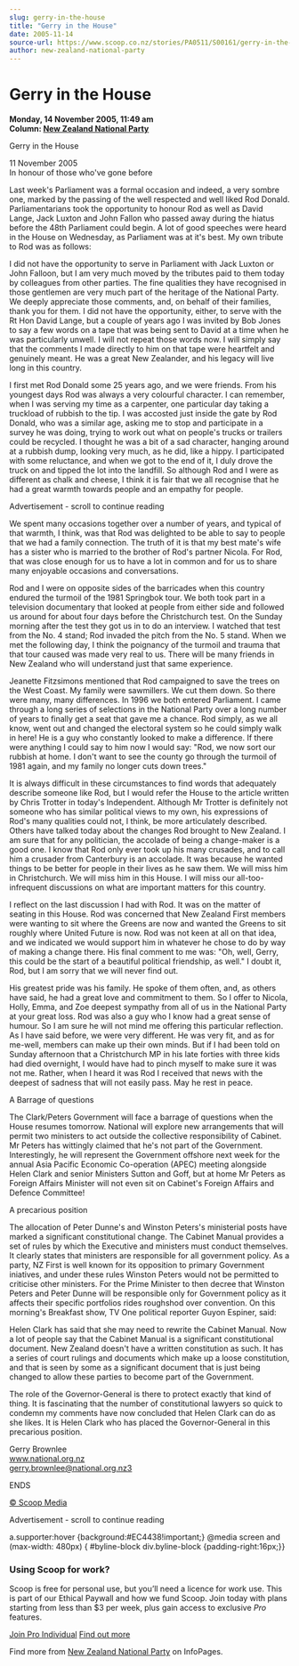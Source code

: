 ```yaml
---
slug: gerry-in-the-house
title: "Gerry in the House"
date: 2005-11-14
source-url: https://www.scoop.co.nz/stories/PA0511/S00161/gerry-in-the-house.htm
author: new-zealand-national-party
---
```

Gerry in the House
==================

**Monday, 14 November 2005, 11:49 am**  
**Column: [New Zealand National Party](https://info.scoop.co.nz/New_Zealand_National_Party)**

Gerry in the House

11 November 2005  
In honour of those who've gone before

Last week's Parliament was a formal occasion and indeed, a very sombre one, marked by the passing of the well respected and well liked Rod Donald. Parliamentarians took the opportunity to honour Rod as well as David Lange, Jack Luxton and John Fallon who passed away during the hiatus before the 48th Parliament could begin. A lot of good speeches were heard in the House on Wednesday, as Parliament was at it's best. My own tribute to Rod was as follows:

I did not have the opportunity to serve in Parliament with Jack Luxton or John Falloon, but I am very much moved by the tributes paid to them today by colleagues from other parties. The fine qualities they have recognised in those gentlemen are very much part of the heritage of the National Party. We deeply appreciate those comments, and, on behalf of their families, thank you for them. I did not have the opportunity, either, to serve with the Rt Hon David Lange, but a couple of years ago I was invited by Bob Jones to say a few words on a tape that was being sent to David at a time when he was particularly unwell. I will not repeat those words now. I will simply say that the comments I made directly to him on that tape were heartfelt and genuinely meant. He was a great New Zealander, and his legacy will live long in this country.

I first met Rod Donald some 25 years ago, and we were friends. From his youngest days Rod was always a very colourful character. I can remember, when I was serving my time as a carpenter, one particular day taking a truckload of rubbish to the tip. I was accosted just inside the gate by Rod Donald, who was a similar age, asking me to stop and participate in a survey he was doing, trying to work out what on people's trucks or trailers could be recycled. I thought he was a bit of a sad character, hanging around at a rubbish dump, looking very much, as he did, like a hippy. I participated with some reluctance, and when we got to the end of it, I duly drove the truck on and tipped the lot into the landfill. So although Rod and I were as different as chalk and cheese, I think it is fair that we all recognise that he had a great warmth towards people and an empathy for people.

Advertisement - scroll to continue reading





We spent many occasions together over a number of years, and typical of that warmth, I think, was that Rod was delighted to be able to say to people that we had a family connection. The truth of it is that my best mate's wife has a sister who is married to the brother of Rod's partner Nicola. For Rod, that was close enough for us to have a lot in common and for us to share many enjoyable occasions and conversations.

Rod and I were on opposite sides of the barricades when this country endured the turmoil of the 1981 Springbok tour. We both took part in a television documentary that looked at people from either side and followed us around for about four days before the Christchurch test. On the Sunday morning after the test they got us in to do an interview. I watched that test from the No. 4 stand; Rod invaded the pitch from the No. 5 stand. When we met the following day, I think the poignancy of the turmoil and trauma that that tour caused was made very real to us. There will be many friends in New Zealand who will understand just that same experience.

Jeanette Fitzsimons mentioned that Rod campaigned to save the trees on the West Coast. My family were sawmillers. We cut them down. So there were many, many differences. In 1996 we both entered Parliament. I came through a long series of selections in the National Party over a long number of years to finally get a seat that gave me a chance. Rod simply, as we all know, went out and changed the electoral system so he could simply walk in here! He is a guy who constantly looked to make a difference. If there were anything I could say to him now I would say: \"Rod, we now sort our rubbish at home. I don't want to see the county go through the turmoil of 1981 again, and my family no longer cuts down trees."

It is always difficult in these circumstances to find words that adequately describe someone like Rod, but I would refer the House to the article written by Chris Trotter in today's Independent. Although Mr Trotter is definitely not someone who has similar political views to my own, his expressions of Rod's many qualities could not, I think, be more articulately described. Others have talked today about the changes Rod brought to New Zealand. I am sure that for any politician, the accolade of being a change-maker is a good one. I know that Rod only ever took up his many crusades, and to call him a crusader from Canterbury is an accolade. It was because he wanted things to be better for people in their lives as he saw them. We will miss him in Christchurch. We will miss him in this House. I will miss our all-too-infrequent discussions on what are important matters for this country.

I reflect on the last discussion I had with Rod. It was on the matter of seating in this House. Rod was concerned that New Zealand First members were wanting to sit where the Greens are now and wanted the Greens to sit roughly where United Future is now. Rod was not keen at all on that idea, and we indicated we would support him in whatever he chose to do by way of making a change there. His final comment to me was: "Oh, well, Gerry, this could be the start of a beautiful political friendship, as well." I doubt it, Rod, but I am sorry that we will never find out.

His greatest pride was his family. He spoke of them often, and, as others have said, he had a great love and commitment to them. So I offer to Nicola, Holly, Emma, and Zoe deepest sympathy from all of us in the National Party at your great loss. Rod was also a guy who I know had a great sense of humour. So I am sure he will not mind me offering this particular reflection. As I have said before, we were very different. He was very fit, and as for me-well, members can make up their own minds. But if I had been told on Sunday afternoon that a Christchurch MP in his late forties with three kids had died overnight, I would have had to pinch myself to make sure it was not me. Rather, when I heard it was Rod I received that news with the deepest of sadness that will not easily pass. May he rest in peace.

  
A Barrage of questions

The Clark/Peters Government will face a barrage of questions when the House resumes tomorrow. National will explore new arrangements that will permit two ministers to act outside the collective responsibility of Cabinet. Mr Peters has wittingly claimed that he's not part of the Government. Interestingly, he will represent the Government offshore next week for the annual Asia Pacific Economic Co-operation (APEC) meeting alongside Helen Clark and senior Ministers Sutton and Goff, but at home Mr Peters as Foreign Affairs Minister will not even sit on Cabinet's Foreign Affairs and Defence Committee!

  
A precarious position

The allocation of Peter Dunne's and Winston Peters's ministerial posts have marked a significant constitutional change. The Cabinet Manual provides a set of rules by which the Executive and ministers must conduct themselves. It clearly states that ministers are responsible for all government policy. As a party, NZ First is well known for its opposition to primary Government iniatives, and under these rules Winston Peters would not be permitted to criticise other ministers. For the Prime Minister to then decree that Winston Peters and Peter Dunne will be responsible only for Government policy as it affects their specific portfolios rides roughshod over convention. On this morning's Breakfast show, TV One political reporter Guyon Espiner, said:

Helen Clark has said that she may need to rewrite the Cabinet Manual. Now a lot of people say that the Cabinet Manual is a significant constitutional document. New Zealand doesn't have a written constitution as such. It has a series of court rulings and documents which make up a loose constitution, and that is seen by some as a significant document that is just being changed to allow these parties to become part of the Government.

The role of the Governor-General is there to protect exactly that kind of thing. It is fascinating that the number of constitutional lawyers so quick to condemn my comments have now concluded that Helen Clark can do as she likes. It is Helen Clark who has placed the Governor-General in this precarious position.

Gerry Brownlee  
www.national.org.nz  
gerry.brownlee@national.org.nz3

ENDS

[© Scoop Media](http://www.scoop.co.nz/about/terms.html)  

Advertisement - scroll to continue reading



a.supporter:hover {background:#EC4438!important;} @media screen and (max-width: 480px) { #byline-block div.byline-block {padding-right:16px;}}

### Using Scoop for work?

Scoop is free for personal use, but you’ll need a licence for work use. This is part of our Ethical Paywall and how we fund Scoop. Join today with plans starting from less than $3 per week, plus gain access to exclusive _Pro_ features.  
  
[Join Pro Individual](https://pro.scoop.co.nz/Individual/?from=ProIn24) [Find out more](https://pro.scoop.co.nz/using-scoop-for-work/?from=ProIn24)

Find more from [New Zealand National Party](https://info.scoop.co.nz/New_Zealand_National_Party) on InfoPages.